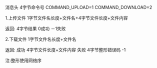 消息头
  4字节命令号 COMMAND_UPLOAD=1 COMMAND_DOWNLOAD=2

1.上传文件
  1字节文件名长度+文件名+4字节文件长度+文件内容

返回:
  4字节结果 0成功 －1失败

2.下载文件
  1字节文件名长度+文件名
  
返回:
  成功   4字节文件长度+文件内容
  失败   4字节整形错误码 -1

注:整形使用网络序
